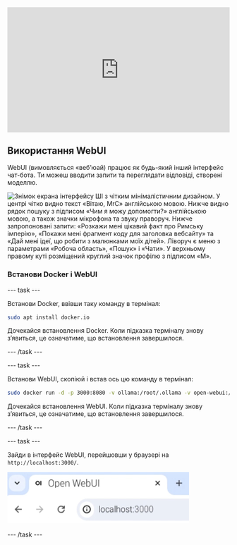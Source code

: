 <html>
  <div style="position: relative; overflow: hidden; padding-top: 56.25%;">
    <iframe style="position: absolute; top: 0; left: 0; right: 0; width: 100%; height: 100%; border: none;" src="https://www.youtube.com/embed/xx0VQ0RJc8A?rel=0&cc_load_policy=1" allowfullscreen allow="accelerometer; autoplay; clipboard-write; encrypted-media; gyroscope; picture-in-picture; web-share">
    </iframe>
  </div>
</html>

## Використання WebUI

WebUI (вимовляється «вебʼюай) працює як будь-який інший інтерфейс чат-бота. Ти можеш вводити запити та переглядати відповіді, створені моделлю.

![Знімок екрана інтерфейсу ШІ з чітким мінімалістичним дизайном. У центрі чітко видно текст «Вітаю, MrC» англійською мовою. Нижче видно рядок пошуку з підписом «Чим я можу допомогти?» англійською мовою, а також значки мікрофона та звуку праворуч. Нижче запропоновані запити: «Розкажи мені цікавий факт про Римську імперію», «Покажи мені фрагмент коду для заголовка вебсайту» та «Дай мені ідеї, що робити з малюнками моїх дітей». Ліворуч є меню з параметрами «Робоча область», «Пошук» і «Чати». У верхньому правому куті розміщений круглий значок профілю з підписом «M».](images/webUI.png)

### Встанови Docker і WebUI

\--- task ---

Встанови Docker, ввівши таку команду в термінал:

```bash
sudo apt install docker.io
```

Дочекайся встановлення Docker. Коли підказка терміналу знову зʼявиться, це означатиме, що встановлення завершилося.

\--- /task ---

\--- task ---

Встанови WebUI, скопіюй і встав ось цю команду в термінал:

```bash
sudo docker run -d -p 3000:8080 -v ollama:/root/.ollama -v open-webui:/app/backend/data --name open-webui --restart always ghcr.io/open-webui/open-webui:ollama
```

Дочекайся встановлення WebUI. Коли підказка терміналу знову зʼявиться, це означатиме, що встановлення завершилося.

\--- /task ---

\--- task ---

Зайди в інтерфейс WebUI, перейшовши у браузері на `http://localhost:3000/`.

![Вкладка браузера під назвою Open WebUI показує URL-адресу «localhost:3000» в адресному рядку.](images/localhostURL.png)

\--- /task ---
